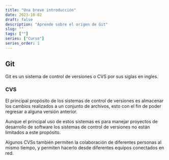 ```yaml
---
title: "Una breve introducción"
date: 2023-10-02
draft: false
description: "Aprende sobre el origen de Git"
slug: ""
tags: [""]
series: ["Curso"]
series_order: 1
---
```


## Git
Git es un sistema de control de versiones o CVS por sus siglas en ingles.

### CVS

El principal propósito de los sistemas de control de versiones es almacenar los cambios realizados a un conjunto de archivos, esto con el fin de poder regresar a alguna versión anterior.

Aunque el principal uso de estos sistemas es para manejar proyectos de desarrollo de software los sistemas de control de versiones no están limitados a este propósito.

Algunos CVSs también permiten la colaboración de diferentes personas al mismo tiempo, y permiten hacerlo desde diferentes equipos conectados en red.
